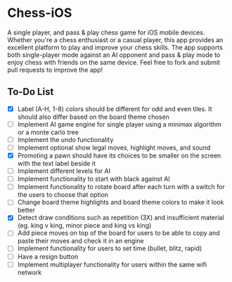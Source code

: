 # Chess-iOS
A single player, and pass &amp; play chess game for iOS mobile devices. Whether you're a chess enthusiast or a casual player, this app provides an excellent platform to play and improve your chess skills. The app supports both single-player mode against an AI opponent and pass & play mode to enjoy chess with friends on the same device. Feel free to fork and submit pull requests to improve the app!

## To-Do List
- [x] Label (A-H, 1-8) colors should be different for odd and even tiles. It should also differ based on the board theme chosen
- [ ] Implement AI game engine for single player using a minimax algorithm or a monte carlo tree
- [ ] Implement the undo functionality
- [ ] Implement optional show legal moves, highlight moves, and sound 
- [x] Promoting a pawn should have its choices to be smaller on the screen with the text label beside it
- [ ] Implement different levels for AI
- [ ] Implement functionality to start with black against AI
- [ ] Implement functionality to rotate board after each turn with a switch for the users to choose that option
- [ ] Change board theme highlights and board theme colors to make it look better
- [x] Detect draw conditions such as repetition (3X) and insufficient material (eg. king v king, minor piece and king vs king)
- [ ] Add piece moves on top of the board for users to be able to copy and paste their moves and check it in an engine
- [ ] Implement functionality for users to set time (bullet, blitz, rapid)
- [ ] Have a resign button
- [ ] Implement multiplayer functionality for users within the same wifi network
